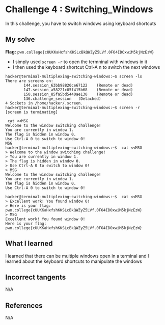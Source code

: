 # Challenge 4 : Switching_Windows
In this challenge, you have to switch windows using keyboard shortcuts

## My solve
**Flag:** `pwn.college{cUUKKaHxfshKKSLcBkQWZyZ5LVf.0FO4IDOxwiM5kjNzEzW}`

- I simply used `screen -r` to open the termninal with windows in it
- I then used the keyboard shortcut Ctrl-A n to switch the next windows
```
hacker@terminal-multiplexing~switching-windows:~$ screen -ls
There are screens on:
        144.session_63bb98820ce67122    (Remote or dead)
        147.session_a58221c05f415b68    (Remote or dead)
        150.session_85fa5bd5440ae130    (Remote or dead)
        136.challenge_session   (Detached)
4 Sockets in /home/hacker/.screen.
hacker@terminal-multiplexing~switching-windows:~$ screen -r
[screen is terminating]

 cat <<MSG
Welcome to the window switching challenge!
You are currently in window 1.
The flag is hidden in window 0.
Use Ctrl-A 0 to switch to window 0!
MSG
hacker@terminal-multiplexing~switching-windows:~$  cat <<MSG
> Welcome to the window switching challenge!
> You are currently in window 1.
> The flag is hidden in window 0.
> Use Ctrl-A 0 to switch to window 0!
> MSG
Welcome to the window switching challenge!
You are currently in window 1.
The flag is hidden in window 0.
Use Ctrl-A 0 to switch to window 0!

hacker@terminal-multiplexing~switching-windows:~$  cat <<MSG
> Excellent work! You found window 0!
> Here is your flag: pwn.college{cUUKKaHxfshKKSLcBkQWZyZ5LVf.0FO4IDOxwiM5kjNzEzW}
> MSG
Excellent work! You found window 0!
Here is your flag: pwn.college{cUUKKaHxfshKKSLcBkQWZyZ5LVf.0FO4IDOxwiM5kjNzEzW}
```

## What I learned 
I learned that there can be multiple windows open in a terminal and I learned about the keyboard shortcuts to manipulate the windows

## Incorrect tangents 
N/A

## References 
N/A
